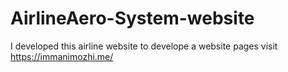 # AirlineAero-System-website
I developed this airline website to develope a website pages visit https://immanimozhi.me/
